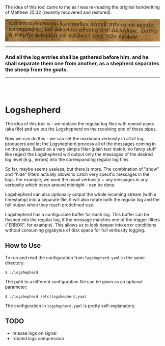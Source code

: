 
The idea of this tool came to me as I was re-reading the original handwriting of Matthew 25:32 (recently recovered and restored):

![image](logshepherd.png "Matthew 25:32")

---
### __And all the log entries shall be gathered before him, and he shall separate them one from another, as a shepherd separates the sheep from the goats.__
---
<br><br>

# Logshepherd

The idea of this tool is - we replace the regular log files with named pipes (aka fifo) and we put the Logshepherd on the receiving end of these pipes.

Now we can do this - we can set the maximum verbosity in all of log producers and let the Logshepherd process all of the messages coming in on the pipes. Based on a very simple filter (plain text match, no fancy stuff like regex) the Logshepherd will output only the messages of the desired log level (e.g., errors) into the corresponding regular log files.

So far, maybe seems useless, but there is more. The combination of "show" and "hide" filters actually allows to catch very specific messages in the logs. For example, we want the usual verbosity + any messages in any verbosity which occur around midnight - can be done.

Logshepherd can also optionally output the whole incoming stream (with a timestamp) into a separate file. It will also rotate both the regular log and the full output when they reach predefined size.

Logshepherd has a configurable buffer for each log. This buffer can be flushed into the regular log, if the message matches one of the trigger filters ("ERROR", for example). This allows us to look deeper into error conditions without consuming gigabytes of disk space for full verbosity logging.

## How to Use

To run and read the configuration from `logshepherd.yaml` in the same directory:

    $ ./logshepherd

The path to a different configuration file can be given as an optional parameter:

    $ ./logshepherd /etc/logshepherd.yaml

The configuration in `logshepherd.yaml` is pretty self-explanatory.

## TODO

- release logs on signal
- rotated logs compression
